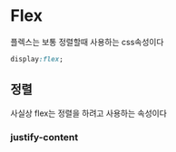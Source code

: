 # Flex
플렉스는 보통 정렬할때 사용하는 css속성이다

```css
display:flex;
```

## **정렬**
사실상 flex는 정렬을 하려고 사용하는 속성이다<br>

### justify-content